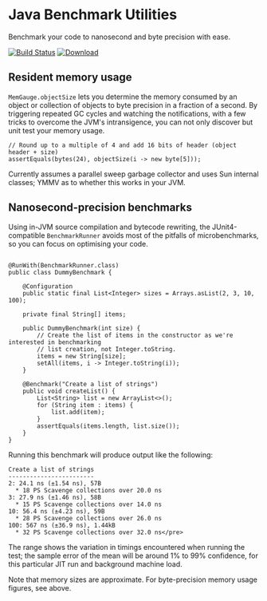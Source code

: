 # Java Benchmark Utilities

Benchmark your code to nanosecond and byte precision with ease.

[![Build Status](https://travis-ci.org/alicep-org/benchmark.svg?branch=master)](https://travis-ci.org/alicep-org/benchmark)
[![Download](https://api.bintray.com/packages/alicep-org/maven/benchmark/images/download.svg)](https://bintray.com/alicep-org/maven/benchmark/_latestVersion)

## Resident memory usage

`MemGauge.objectSize` lets you determine the memory consumed by an object or collection of objects to byte precision in a fraction of a second. By triggering repeated GC cycles and watching the notifications, with a few tricks to overcome the JVM's intransigence, you can not only discover but unit test your memory usage.

```
// Round up to a multiple of 4 and add 16 bits of header (object header + size)
assertEquals(bytes(24), objectSize(i -> new byte[5]));
```

Currently assumes a parallel sweep garbage collector and uses Sun internal classes; YMMV as to whether this works in your JVM.

## Nanosecond-precision benchmarks

Using in-JVM source compilation and bytecode rewriting, the JUnit4-compatible `BenchmarkRunner` avoids most of the pitfalls of microbenchmarks, so you can focus on optimising your code.

```

@RunWith(BenchmarkRunner.class)
public class DummyBenchmark {

    @Configuration
    public static final List<Integer> sizes = Arrays.asList(2, 3, 10, 100);

    private final String[] items;

    public DummyBenchmark(int size) {
        // Create the list of items in the constructor as we're interested in benchmarking
        // list creation, not Integer.toString.
        items = new String[size];
        setAll(items, i -> Integer.toString(i));
    }

    @Benchmark("Create a list of strings")
    public void createList() {
        List<String> list = new ArrayList<>();
        for (String item : items) {
            list.add(item);
        }
        assertEquals(items.length, list.size());
    }
}
```

Running this benchmark will produce output like the following:

```
Create a list of strings
------------------------
2: 24.1 ns (±1.54 ns), 57B
  * 18 PS Scavenge collections over 20.0 ns
3: 27.9 ns (±1.46 ns), 58B
  * 15 PS Scavenge collections over 14.0 ns
10: 56.4 ns (±4.23 ns), 59B
  * 28 PS Scavenge collections over 26.0 ns
100: 567 ns (±36.9 ns), 1.44kB
  * 32 PS Scavenge collections over 32.0 ns</pre>
```

The range shows the variation in timings encountered when running the test; the sample error of the mean will be around 1% to 99% confidence, for this particular JIT run and background machine load.

Note that memory sizes are approximate. For byte-precision memory usage figures, see above.
